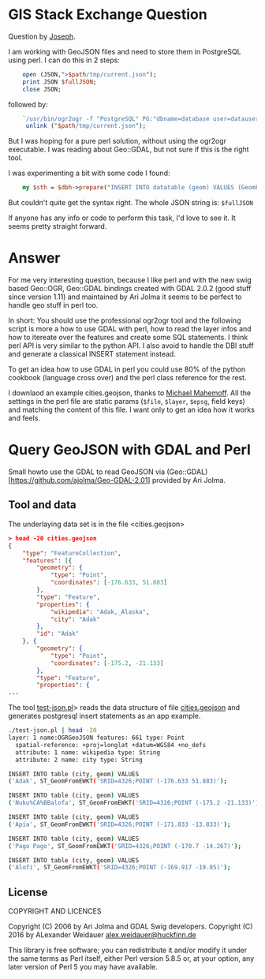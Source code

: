 # GIS Stack Exchange Question

Question by [Joseph](https://gis.stackexchange.com/q/171279/26213).

I am working with GeoJSON files and need to store them in PostgreSQL using perl.  I can do this in 2 steps:

```perl
    open (JSON,">$path/tmp/current.json");
    print JSON $fullJSON;
    close JSON;
```
followed by:

```perl
    `/usr/bin/ogr2ogr -f "PostgreSQL" PG:"dbname=database user=datauser" "$path/tmp/current.json" -nln datatable -append`;
     unlink ("$path/tmp/current.json");
```

But I was hoping for a pure perl solution, without using the ogr2ogr executable.  I was reading about Geo::GDAL, but not sure if this is the right tool.

I was experimenting a bit with some code I found:

```perl
    my $sth = $dbh->prepare("INSERT INTO datatable (geom) VALUES (GeomFromEWKT('SRID=?;POINT(? ? ?)'));")
```

But couldn't quite get the syntax right.  The whole JSON string is:  `$fullJSON`

If anyone has any info or code to perform this task, I'd love to see it.  It seems pretty straight forward.


# Answer 

For me very interesting question, because I like perl and with the new
swig based Geo::OGR, Geo::GDAL bindings created with GDAL 2.0.2 (good
stuff since version 1.11) and maintained by Ari Jolma it seems to be
perfect to handle geo stuff in perl too.

In short: You should use the professional ogr2ogr tool and the
following script is more a how to use GDAL with perl, how to read the
layer infos and how to itereate over the features and create some SQL
statements. I think perl API is very similar to the python API. I also
avoid to handle the DBI stuff and generate a classical INSERT
statement instead.

To get an idea how to use GDAL in perl you could use 80% of the python
cookbook (language cross over) and the perl class reference for the
rest.

I downlaod an example cities.geojson, thanks to [Michael
Mahemoff](https://raw.githubusercontent.com/mahemoff/geodata/master/cities.geojson). All
the settings in the perl file are static params (`$file`, `$layer`,
`$epsg`, field keys) and matching the content of this file. I want
only to get an idea how it works and feels.

# Query GeoJSON with GDAL and Perl

Small howto use the GDAL to read GeoJSON via
(Geo::GDAL)[https://github.com/ajolma/Geo-GDAL-2.01] provided by Ari
Jolma.

## Tool and data

The underlaying data set is in the file <cities.geojson>

```json
> head -20 cities.geojson
{
	"type": "FeatureCollection",
	"features": [{
		"geometry": {
			"type": "Point",
			"coordinates": [-176.633, 51.883]
		},
		"type": "Feature",
		"properties": {
			"wikipedia": "Adak,_Alaska",
			"city": "Adak"
		},
		"id": "Adak"
	}, {
		"geometry": {
			"type": "Point",
			"coordinates": [-175.2, -21.133]
		},
		"type": "Feature",
		"properties": {
...
```

The tool [test-json.pl](./test-json.pl)> reads the data structure of
file [cities.geojson](cities.geojson]) and generates postgresql insert
statements as an app example.

```bash
./test-json.pl | head -20
layer: 1 name:OGRGeoJSON features: 661 type: Point
  spatial-reference: +proj=longlat +datum=WGS84 +no_defs 
  attribute: 1 name: wikipedia type: String
  attribute: 2 name: city type: String

INSERT INTO table (city, geom) VALUES
('Adak', ST_GeomFromEWKT('SRID=4326;POINT (-176.633 51.883)');

INSERT INTO table (city, geom) VALUES
('Nuku%CA%BBalofa', ST_GeomFromEWKT('SRID=4326;POINT (-175.2 -21.133)');

INSERT INTO table (city, geom) VALUES
('Apia', ST_GeomFromEWKT('SRID=4326;POINT (-171.833 -13.833)');

INSERT INTO table (city, geom) VALUES
('Pago Pago', ST_GeomFromEWKT('SRID=4326;POINT (-170.7 -14.267)');

INSERT INTO table (city, geom) VALUES
('Alofi', ST_GeomFromEWKT('SRID=4326;POINT (-169.917 -19.05)');
```

## License

COPYRIGHT AND LICENCES

Copyright (C) 2006 by Ari Jolma and GDAL Swig developers.
Copyright (C) 2016 by ALexander Weidauer <alex.weidauer@huckfinn.de>

This library is free software; you can redistribute it and/or modify
it under the same terms as Perl itself, either Perl version 5.8.5 or,
at your option, any later version of Perl 5 you may have available.
